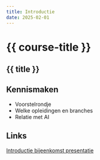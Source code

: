 ```yaml
---
title: Introductie
date: 2025-02-01
---
```


# {{ course-title }}

## {{ title }}

## Kennismaken
* Voorstelrondje
* Welke opleidingen en branches
* Relatie met AI

## Links
[Introductie bijeenkomst presentatie](https://static.edutorial.nl/presentaties/index.php?tpl=deltion&md=800_artificial-intelligence/introductie.md#1)
